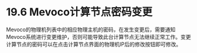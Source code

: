 # 19.6 Mevoco计算节点密码变更

Mevoco的物理机列表中的相应物理主机的密码，在发生变更后，需要通知Mevoco系统进行变更维护，否则可能导致此台计算节点无法继续正常工作。变更计算节点的密码可以在点击计算节点界面的物理机IP后的修改按钮即可修改。


